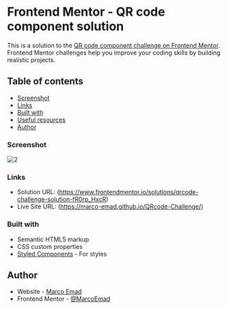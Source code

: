 # Frontend Mentor - QR code component solution

This is a solution to the [QR code component challenge on Frontend Mentor](https://www.frontendmentor.io/challenges/qr-code-component-iux_sIO_H). Frontend Mentor challenges help you improve your coding skills by building realistic projects. 

## Table of contents

  - [Screenshot](#screenshot)
  - [Links](#links)
  - [Built with](#built-with)
  - [Useful resources](#useful-resources)
- [Author](#author)

### Screenshot

![2](https://github.com/Marco-Emad/QRcode-Challenge/assets/56565607/86c82188-a0c3-4394-86f3-2f832de45737)


### Links

- Solution URL: (https://www.frontendmentor.io/solutions/qrcode-challenge-solution-fR0rp_HxcR)
- Live Site URL: (https://marco-emad.github.io/QRcode-Challenge/)

### Built with

- Semantic HTML5 markup
- CSS custom properties
- [Styled Components](https://styled-components.com/) - For styles

## Author

- Website - [Marco Emad]((https://marco-emad.github.io/QRcode-Challenge/))
- Frontend Mentor - [@MarcoEmad](https://www.frontendmentor.io/profile/Marco-Emad)
